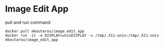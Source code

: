# Image Edit App

pull and run command

```
docker pull mkoutarou/image_edit_app
docker run -it -e DISPLAY=unixDISPLAY -v /tmp/.X11-unix:/tmp/.X11-unix mkoutarou/image_edit_app
```
